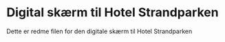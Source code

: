 # Digital skærm til Hotel Strandparken

Dette er redme filen for den digitale skærm til Hotel Strandparken